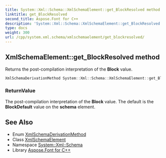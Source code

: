 ```yaml
---
title: System::Xml::Schema::XmlSchemaElement::get_BlockResolved method
linktitle: get_BlockResolved
second_title: Aspose.Font for C++
description: 'System::Xml::Schema::XmlSchemaElement::get_BlockResolved method. Returns the post-compilation interpretation of the Block value in C++.'
type: docs
weight: 300
url: /cpp/system.xml.schema/xmlschemaelement/get_blockresolved/
---
```

## XmlSchemaElement::get_BlockResolved method


Returns the post-compilation interpretation of the **Block** value.

```cpp
XmlSchemaDerivationMethod System::Xml::Schema::XmlSchemaElement::get_BlockResolved()
```


### ReturnValue

The post-compilation interpretation of the **Block** value. The default is the **BlockDefault** value on the **schema** element.

## See Also

* Enum [XmlSchemaDerivationMethod](../../xmlschemaderivationmethod/)
* Class [XmlSchemaElement](../)
* Namespace [System::Xml::Schema](../../)
* Library [Aspose.Font for C++](../../../)
